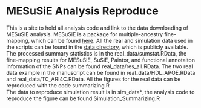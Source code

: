 # MESuSiE Analysis Reproduce
This is a site to hold all analysis code and link to the data downloading of MESuSiE analysis. MESuSiE is a package for multiple-ancestry fine-mapping, which can be found [here](https://github.com/borangao/MESuSiE). All the real and simulation data used in the scripts can be found in the [data directory](https://drive.google.com/drive/u/0/folders/1hgzCXntiMVUtlOaHPeJP3TqMRbnGdOUj), which is publicly available.\
The processed summary statistics is in the real_data/sumstat.RData, the fine-mapping results for MESuSiE, SuSiE, Paintor, and functional annotaiton information of the SNPs can be found real_data/res_all.RData. The two real data example in the manuscript can be found in real_data/HDL_APOE.RData and real_data/TC_ARI4C.RData. All the figures for the real data can be reproduced with the code summarizing.R\
The data to reproduce simulation result is in sim_data\*, the analysis code to reproduce the figure can be found Simulation_Summarizing.R
